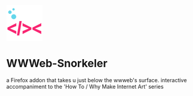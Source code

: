 ![](src/data/icons/icon-96.png)
# WWWeb-Snorkeler 
a Firefox addon that takes u just below the wwweb's surface. interactive accompaniment to the 'How To / Why Make Internet Art' series
